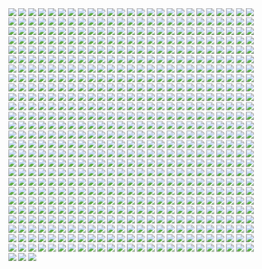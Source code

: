 <img src='./Picture-Directory/31 - yOXR9Sc.jpg'>
<img src='./Picture-Directory/tumblr_o2m8qguLDQ1u4bf6po1_1280.jpg'>
<img src='./Picture-Directory/06 - y3x5ATp.png'>
<img src='./Picture-Directory/Star-Wars-Battlefront-Twilight-Company-Wallpaper-1366x768.jpg'>
<img src='./Picture-Directory/38 - n0t9NJ5.jpg'>
<img src='./Picture-Directory/35 - Gb5ZYA2.jpg'>
<img src='./Picture-Directory/A4g_fo_j-z5kM9XSpYsjVFkMdLKlF9j5dso0qSwrURI.jpg'>
<img src='./Picture-Directory/onder-kilavuz-at-sts.jpg'>
<img src='./Picture-Directory/rostyslav-zagornov-tuscanraider.jpg'>
<img src='./Picture-Directory/58 - ICVMVrl.jpg'>
<img src='./Picture-Directory/claire-hummel-mos-eisley-morning-by-shoomlah-d9k61gm.jpg'>
<img src='./Picture-Directory/morgan-yon-11207-1-85088bf0d516e201ad13745634d86dd5-morganyon.jpg'>
<img src='./Picture-Directory/ronnie-jensen-30-years-after.jpg'>
<img src='./Picture-Directory/14 - MqGwl19.jpg'>
<img src='./Picture-Directory/6okvuqw.jpg'>
<img src='./Picture-Directory/19 - mQyOhp5.jpg'>
<img src='./Picture-Directory/56 - JLBsdbi.jpg'>
<img src='./Picture-Directory/george-damiani-cam-plano-geral-full.jpg'>
<img src='./Picture-Directory/uj4cYgegBLe2v-FiSAA6T1d6vRQ-QejnIdRSIFTSmKI.jpg'>
<img src='./Picture-Directory/andy-fransen-sw-sd-j.jpg'>
<img src='./Picture-Directory/yagadc1t4qnx.jpg'>
<img src='./Picture-Directory/alvaro-jimenez-kylo-ren-forest-color-finalw (1).jpg'>
<img src='./Picture-Directory/StarWars Stitch.jpg'>
<img src='./Picture-Directory/PDEg5qQ.png'>
<img src='./Picture-Directory/star_wars_pulp__pt_5__princess_and_the_scoundrel_by_tbone310-d68jbay.jpg'>
<img src='./Picture-Directory/gop-gap-sketch198.jpg'>
<img src='./Picture-Directory/29 - qPvfQ3a.jpg'>
<img src='./Picture-Directory/67 - fcR9rxY.jpg'>
<img src='./Picture-Directory/59 - k0nNLPJ.jpg'>
<img src='./Picture-Directory/23 - FDuhex0.jpg'>
<img src='./Picture-Directory/raph-lomotan-revan1.jpg'>
<img src='./Picture-Directory/darth_vader___speeder_bike_attack_by_rhymesyndicate-d4jcxe7.jpg'>
<img src='./Picture-Directory/45 - 1oVCMSB.jpg'>
<img src='./Picture-Directory/darthmaul_web_by_qissus-da27ds6.jpg'>
<img src='./Picture-Directory/star_wars__generations_by_daekazu-d9pke9v.jpg'>
<img src='./Picture-Directory/52 - 7baA4eW.jpg'>
<img src='./Picture-Directory/starwars___what_will_we_have_for_dinner_by_rogierb-d9yvloz.jpg'>
<img src='./Picture-Directory/26 - rtQB4zT.jpg'>
<img src='./Picture-Directory/15 - M9BmBeh.jpg'>
<img src='./Picture-Directory/01 - OuSizUw.jpg'>
<img src='./Picture-Directory/stjWRNh.jpg'>
<img src='./Picture-Directory/vader_by_f1x_2-d8xkf8h.jpg'>
<img src='./Picture-Directory/zaojidk0649y.png'>
<img src='./Picture-Directory/pCrsRmm.jpg'>
<img src='./Picture-Directory/guillem-h-pongiluppi-501-st-legion-vader-s-fist-vs-space-cockroaches-7-guillemhp.jpg'>
<img src='./Picture-Directory/0hbt0r3dq9px.png'>
<img src='./Picture-Directory/03 - cWinFdO.jpg'>
<img src='./Picture-Directory/darth_vader_by_timrees-db9je5o.png'>
<img src='./Picture-Directory/09 - QyH8PDy.jpg'>
<img src='./Picture-Directory/tumblr_ooz2gxPUj31qkya43o1_1280.jpg'>
<img src='./Picture-Directory/garret-aj-kyber-canyon.jpg'>
<img src='./Picture-Directory/56 - 1WjgBCo.jpg'>
<img src='./Picture-Directory/warrior_by_oldrepublicart-da6hspl.jpg'>
<img src='./Picture-Directory/37 - hvHtMdL.jpg'>
<img src='./Picture-Directory/65 - QDhAsQq.jpg'>
<img src='./Picture-Directory/r6vJKzI.jpg'>
<img src='./Picture-Directory/65 - S2s3FaV.jpg'>
<img src='./Picture-Directory/jedi_and_jedi_lite_by_hollyoakhill-d9qpafb.jpg'>
<img src='./Picture-Directory/64 - 8qSqbWJ.jpg'>
<img src='./Picture-Directory/matt-synowicz-tumblr-o0nipmlf9q1qfbur3o1-1280.jpg'>
<img src='./Picture-Directory/73 - I36rrfr.jpg'>
<img src='./Picture-Directory/j-c-park-sw01.jpg'>
<img src='./Picture-Directory/02 - CQG5FKx.jpg'>
<img src='./Picture-Directory/ilm_art_department_challenge__the_job___stampede_by_mattrhodesart-dah3o58.jpg'>
<img src='./Picture-Directory/ER60mnj.jpg'>
<img src='./Picture-Directory/richard-anderson-tumblr-npfn0ux4is1rmuqvmo1-1280.jpg'>
<img src='./Picture-Directory/13 - GdwwIo2.jpg'>
<img src='./Picture-Directory/storm-scout-ryan-barger.jpg'>
<img src='./Picture-Directory/tumblr_ooiw82vNSQ1sqp37vo2_1280.jpg'>
<img src='./Picture-Directory/tumblr_oiv5c6i6nl1rc1618o1_500.png'>
<img src='./Picture-Directory/76 - 1qBIY0F.jpg'>
<img src='./Picture-Directory/30 - 2R9xUd0.jpg'>
<img src='./Picture-Directory/54 - pcMYz0L.jpg'>
<img src='./Picture-Directory/03 - glS1UUq.jpg'>
<img src='./Picture-Directory/jljCj35.jpg'>
<img src='./Picture-Directory/WLbLlvm.jpg'>
<img src='./Picture-Directory/44 - fhzHbf0.jpg'>
<img src='./Picture-Directory/joel-erkkinen-ourladyofstars03web.jpg'>
<img src='./Picture-Directory/64 - g0fiWNK.jpg'>
<img src='./Picture-Directory/ahsoka_tano_by_livioramondelli-d9zj7la.jpg'>
<img src='./Picture-Directory/16 - OoTEqcB.jpg'>
<img src='./Picture-Directory/joey-zhang-every-victory-has-its-price.jpg'>
<img src='./Picture-Directory/joshua-viers-welcomeceremony.jpg'>
<img src='./Picture-Directory/f0eqdv80br8z.jpg'>
<img src='./Picture-Directory/35 - qb6jXXm.jpg'>
<img src='./Picture-Directory/mist-xg-vds.jpg'>
<img src='./Picture-Directory/55 - bWozweg.jpg'>
<img src='./Picture-Directory/vinicius-menezes-swf24-12310-impossibleodds-viniciusdesmenezes.jpg'>
<img src='./Picture-Directory/49 - 4XhD2kv.jpg'>
<img src='./Picture-Directory/podHubt.jpg'>
<img src='./Picture-Directory/14 - fbXU43D.jpg'>
<img src='./Picture-Directory/65 - xwing.jpg'>
<img src='./Picture-Directory/48 - 2L9Klwe.jpg'>
<img src='./Picture-Directory/h8qbeosi1s7y.jpg'>
<img src='./Picture-Directory/99_by_dzikawa-d9ko812.jpg'>
<img src='./Picture-Directory/cristi-balanescu-cristib-ravnaraan.jpg'>
<img src='./Picture-Directory/christian-piccolo-solo-final-post-notext.jpg'>
<img src='./Picture-Directory/vtmb1aF.jpg'>
<img src='./Picture-Directory/tumblr_oejbyiuB5X1tky0mao1_1280.png'>
<img src='./Picture-Directory/nise-rey-firma-small.jpg'>
<img src='./Picture-Directory/70e43775e50767efe220b50bbe5de195-d3jmfsu.jpg'>
<img src='./Picture-Directory/crystal-sully-revengebycrystalsully.jpg'>
<img src='./Picture-Directory/27 - V9frQxh.jpg'>
<img src='./Picture-Directory/paul-canavan-paulscottcanavan-jarjar.jpg'>
<img src='./Picture-Directory/no_country_for_old_men_by_ornicar-d4mr6uj.jpg'>
<img src='./Picture-Directory/5731-0-1c7acd8b31c761383c5c566ff5113464-artbywucropped.jpg'>
<img src='./Picture-Directory/robin-har-jyn.jpg'>
<img src='./Picture-Directory/60 - zMNNDV3.jpg'>
<img src='./Picture-Directory/3ed4uVlQk7OuRbY1hWOHsrWGHVYujDGOOX00PhkAGhk.jpg'>
<img src='./Picture-Directory/43 - 7QSAagN.jpg'>
<img src='./Picture-Directory/csF5E0R.jpg'>
<img src='./Picture-Directory/02 - rHm6wWD.jpg'>
<img src='./Picture-Directory/ruiz-burgos-the-game-star-wars-final-by-ruizburgos-d99ol4y.jpg'>
<img src='./Picture-Directory/aqony91orr7y.jpg'>
<img src='./Picture-Directory/61 - xcXQuB0.jpg'>
<img src='./Picture-Directory/18 - UvGUfOr.jpg'>
<img src='./Picture-Directory/67 - fatjdtc.jpg'>
<img src='./Picture-Directory/W3UUxvY.jpg'>
<img src='./Picture-Directory/shane-molina-k-2s0.jpg'>
<img src='./Picture-Directory/66 - TIE Fighter.jpg'>
<img src='./Picture-Directory/clinton-felker-msff-giveaway-dj-c-felker-24x14-copy.jpg'>
<img src='./Picture-Directory/tomasz-jedruszek-swartstation.jpg'>
<img src='./Picture-Directory/24 - ut90LX5.jpg'>
<img src='./Picture-Directory/20 - v4n7jeB.jpg'>
<img src='./Picture-Directory/bcln9sub7yvy.jpg'>
<img src='./Picture-Directory/tjls2hfdwckz.jpg'>
<img src='./Picture-Directory/04 - DEPvTPZ.jpg'>
<img src='./Picture-Directory/51 - 1Jv8JNV.jpg'>
<img src='./Picture-Directory/juhani__kotor__by_elucidator-d9rwdoy.jpg'>
<img src='./Picture-Directory/the_inquisitor_by_darthtemoc-d81hefq.jpg'>
<img src='./Picture-Directory/ilm_art_department_challenge__the_job___twelve__by_mattrhodesart-dah3ova.jpg'>
<img src='./Picture-Directory/71 - kSwUqMu.jpg'>
<img src='./Picture-Directory/0gmvru16v0jx.jpg'>
<img src='./Picture-Directory/21 - vqpeClQ.jpg'>
<img src='./Picture-Directory/48 - iO5U6gm.jpg'>
<img src='./Picture-Directory/12 - K7XIsri.jpg'>
<img src='./Picture-Directory/vadersplat_by_deviantapplestudios-d9550f8.jpg'>
<img src='./Picture-Directory/vincent-tanguay-saintgenesis-darth-rey.jpg'>
<img src='./Picture-Directory/training_day_by_ornicar.jpg'>
<img src='./Picture-Directory/th5xqumklhry.jpg'>
<img src='./Picture-Directory/33 - ukIboMx.jpg'>
<img src='./Picture-Directory/11 - IPvlegE.jpg'>
<img src='./Picture-Directory/david-dan-stormtroopers-landing3k.jpg'>
<img src='./Picture-Directory/max-hugo-star-wars-fanart-lost-duel-1-final.jpg'>
<img src='./Picture-Directory/ht4uz1rpkaky.jpg'>
<img src='./Picture-Directory/cW3qzE84g28ccA59bUI1dys1NonsjuJpea8NaorCNr8.png'>
<img src='./Picture-Directory/14454678_10155201579684692_689319540_n.jpg'>
<img src='./Picture-Directory/maul_by_templado-dau6prv.jpg'>
<img src='./Picture-Directory/darth_maul_by_tabechan-d9z878f.jpg'>
<img src='./Picture-Directory/sw_fan_art_by_danai_k-d66g7p4.jpg'>
<img src='./Picture-Directory/17 - 1iTMzyJ.jpg'>
<img src='./Picture-Directory/raiders_by_wildweasel339-daf0shn.jpg'>
<img src='./Picture-Directory/10 - 6fKpkXB.jpg'>
<img src='./Picture-Directory/HF4JYbI.jpg'>
<img src='./Picture-Directory/70 - MfaHUiO.jpg'>
<img src='./Picture-Directory/maul_wip_by_uncannyknack-d9xrjkz.jpg'>
<img src='./Picture-Directory/46 - 0yZzPsB.jpg'>
<img src='./Picture-Directory/1seHTdr.jpg'>
<img src='./Picture-Directory/61 - mddYFHW.jpg'>
<img src='./Picture-Directory/4eglsg4qs68y.jpg'>
<img src='./Picture-Directory/49 - R6O6LNV.jpg'>
<img src='./Picture-Directory/08 - MRSwNfi.jpg'>
<img src='./Picture-Directory/obi_wan_by_dan_zhbanov-dbmdaky.jpg'>
<img src='./Picture-Directory/jason-roll-12189057-10206417245364591-5116209124765445727-n.jpg'>
<img src='./Picture-Directory/kenn-yap-74-03-s.jpg'>
<img src='./Picture-Directory/a022wjyunbhy.jpg'>
<img src='./Picture-Directory/f5kyqaidh6yx.jpg'>
<img src='./Picture-Directory/micah-brown-star-wars-a-masters-legacy.jpg'>
<img src='./Picture-Directory/sq8m6GH.jpg'>
<img src='./Picture-Directory/20c1a443003565.57e02675801a7.jpg'>
<img src='./Picture-Directory/54 - q2DHA4W.jpg'>
<img src='./Picture-Directory/68 - k70Dlp4.jpg'>
<img src='./Picture-Directory/62 - p2p8vkW.jpg'>
<img src='./Picture-Directory/57 - 86LzSgt.jpg'>
<img src='./Picture-Directory/benjamin-carre-knight-errant-02-cover-hd.jpg'>
<img src='./Picture-Directory/e4bc4ceae15f52e431ebdd898d26f36e-d7fdw5e.jpg'>
<img src='./Picture-Directory/michael-nozinich-untitled-artwork-2.jpg'>
<img src='./Picture-Directory/APACpr7.png'>
<img src='./Picture-Directory/Ch8qdxRW0AA0K4v.jpg'>
<img src='./Picture-Directory/tizianobaracchi_i_am_a_jedi_1200_by_thaldir-da3u7pc.jpg'>
<img src='./Picture-Directory/13 - XqmV1MJ.jpg'>
<img src='./Picture-Directory/60lReVoEwWS2bNl5aba4cOwjutRXLlWABD32DIEvb6c.jpg'>
<img src='./Picture-Directory/luciano-komorizono-s-w-painting-final.jpg'>
<img src='./Picture-Directory/zd4s6jst3stx.jpg'>
<img src='./Picture-Directory/luca-merli-sands-of-jakku.jpg'>
<img src='./Picture-Directory/juan-carlos-medina-ahsoka-the-sith-90p.jpg'>
<img src='./Picture-Directory/50 - Ve3WYUj.jpg'>
<img src='./Picture-Directory/62 - UEtTF31.jpg'>
<img src='./Picture-Directory/3 - Revenge of the Sith.jpg'>
<img src='./Picture-Directory/39 - JDJMMM2.jpg'>
<img src='./Picture-Directory/19 - UhlFYSE.jpg'>
<img src='./Picture-Directory/32 - 3rEyp81.jpg'>
<img src='./Picture-Directory/john-burns-img-5387.jpg'>
<img src='./Picture-Directory/R3IEC36.jpg'>
<img src='./Picture-Directory/episode_viii_luke_by_800poundproductions-da1gt94.jpg'>
<img src='./Picture-Directory/66 - ys8WAjI.jpg'>
<img src='./Picture-Directory/scram__by_slim_charles-dbf6da1.jpg'>
<img src='./Picture-Directory/40 - 1jiayvm.jpg'>
<img src='./Picture-Directory/50 - fq1Data.jpg'>
<img src='./Picture-Directory/rlaeq8a2f6ay.jpg'>
<img src='./Picture-Directory/guarding_the_wing__star_wars_by_madboni-d7vq83n.jpg'>
<img src='./Picture-Directory/21 - u2rSYo2.jpg'>
<img src='./Picture-Directory/yoNYQHkXOITDXRepEpW_r-Q2fr8UtNemTdexbYDb-NY.jpg'>
<img src='./Picture-Directory/daniel-garcia-sw.jpg'>
<img src='./Picture-Directory/tumblr_nfe9iwuDBq1rvs9h9o1_1280.jpg'>
<img src='./Picture-Directory/ItmVuT6.jpg'>
<img src='./Picture-Directory/47 - gv8Rahg.jpg'>
<img src='./Picture-Directory/60 - fg6gTbM.jpg'>
<img src='./Picture-Directory/ZBoRzU15gtEMoS44QW-mNtg5Kdp43frBuJKwCauoXrE.jpg'>
<img src='./Picture-Directory/7p9igMc.jpg'>
<img src='./Picture-Directory/caglayan-kaya-goksoy-episode-viii.jpg'>
<img src='./Picture-Directory/fabiano-godoi-dart-vader-proj-jedi.jpg'>
<img src='./Picture-Directory/D5friaT.jpg'>
<img src='./Picture-Directory/38 - KeT5KrI.jpg'>
<img src='./Picture-Directory/96w90462qvqx.jpg'>
<img src='./Picture-Directory/37 - sx2602i.jpg'>
<img src='./Picture-Directory/cristi-balanescu-cristib-nexusofpower.jpg'>
<img src='./Picture-Directory/dylan-kowalski-starwarsbattle1080web.jpg'>
<img src='./Picture-Directory/21 - iMxtvf3.jpg'>
<img src='./Picture-Directory/nlobhebe0z7y.jpg'>
<img src='./Picture-Directory/captain_rex_by_robert_shane-d879q6l (1).jpg'>
<img src='./Picture-Directory/mz1HITu.jpg'>
<img src='./Picture-Directory/Wpi1OfW.png'>
<img src='./Picture-Directory/dmitriy-bessonov-sw-frame-02-fin.jpg'>
<img src='./Picture-Directory/pablo-dominguez-rsarswrsdf-recuperado.jpg'>
<img src='./Picture-Directory/marek-madej-crash-final.jpg'>
<img src='./Picture-Directory/cesar-samaniego-yodayoga-baja.jpg'>
<img src='./Picture-Directory/07dgukrwfmry.jpg'>
<img src='./Picture-Directory/JvpRokk.jpg'>
<img src='./Picture-Directory/01 - M6I1Q95.jpg'>
<img src='./Picture-Directory/9hubwgd7tj9z.jpg'>
<img src='./Picture-Directory/xp6zmydy6oqx.jpg'>
<img src='./Picture-Directory/56 - XGDPZCa.jpg'>
<img src='./Picture-Directory/stormtrooper_brooke_by_mleth-dajzv98.png'>
<img src='./Picture-Directory/niGLiYn.jpg'>
<img src='./Picture-Directory/trfBC7u.png'>
<img src='./Picture-Directory/41 - DvUSbYd.jpg'>
<img src='./Picture-Directory/23 - U4U1AbT.jpg'>
<img src='./Picture-Directory/rey_by_livioramondelli-da7ajtp.jpg'>
<img src='./Picture-Directory/T6UAZBV-P1RzTwMGaDmDpknlOtZaSPcoGHcpHoRMM3Q.jpg'>
<img src='./Picture-Directory/yyVif7pKJQ4ZIucBVIgfOI8SNXTT6ggt2GL8TvEuIaM.jpg'>
<img src='./Picture-Directory/07 - UtEQQdy.jpg'>
<img src='./Picture-Directory/42 - QrkEA6b.jpg'>
<img src='./Picture-Directory/star+wars+through+the+wreckage.jpg'>
<img src='./Picture-Directory/aaron-mcbride-12185030-10208004298011441-1347009825795762880-o.jpg'>
<img src='./Picture-Directory/klaus-wittmann-vad2.jpg'>
<img src='./Picture-Directory/10 - 6nOEYTR.jpg'>
<img src='./Picture-Directory/marc-simonetti-capa-star-wars-web.jpg'>
<img src='./Picture-Directory/charlotte-lebreton-leia.jpg'>
<img src='./Picture-Directory/DBvzBtd.jpg'>
<img src='./Picture-Directory/19 - FdBvduy.jpg'>
<img src='./Picture-Directory/luis-gomez-weyler-dooku-11062015.jpg'>
<img src='./Picture-Directory/ZvJtfPM5bToZeQb0lKHhKeHhxjdFwR5vWYXQ7uJ5TlM.jpg'>
<img src='./Picture-Directory/14459794_10155201579714692_1876223530_n.jpg'>
<img src='./Picture-Directory/rey__lady_of_the_sith_by_cobaltplasma-da1hf7n.jpg'>
<img src='./Picture-Directory/k788gbc41k9y.jpg'>
<img src='./Picture-Directory/prince-mahlangu-assault-on-hoth-4.jpg'>
<img src='./Picture-Directory/fan-gao-11046-2-fe4c496730ba9efe08a8137bbbbcd49c-fgao1.jpg'>
<img src='./Picture-Directory/renato-scicchitano-screen-final.jpg'>
<img src='./Picture-Directory/christian-waggoner-2016-05-14-20-27-52.jpg'>
<img src='./Picture-Directory/04 - m2syxyy.jpg'>
<img src='./Picture-Directory/33 - mikNH5d.jpg'>
<img src='./Picture-Directory/gvqjtcV.jpg'>
<img src='./Picture-Directory/CraP2lB.jpg'>
<img src='./Picture-Directory/dimitrije-miljus-sithversion2v2v223v2v31v2-almost-done1-almost-aaaaand-just-a-little-more-done1.jpg'>
<img src='./Picture-Directory/XwYNtTb.jpg'>
<img src='./Picture-Directory/kylo_ren_by_blazbaros-da7685k.png'>
<img src='./Picture-Directory/06 - MmGBqVM.png'>
<img src='./Picture-Directory/darren-tan-ahsoka-da.jpg'>
<img src='./Picture-Directory/ixn9b7sk1z7y.jpg'>
<img src='./Picture-Directory/star_wars_battlefront_ii_by_ruizburgos-dbmka8l.jpg'>
<img src='./Picture-Directory/juan-de-la-cruz-dark-rey-4.jpg'>
<img src='./Picture-Directory/tumblr_o0se10xPRh1u4lxsro2_1280.jpg'>
<img src='./Picture-Directory/WQixz51.png'>
<img src='./Picture-Directory/52 - KKO9v6Z.jpg'>
<img src='./Picture-Directory/skywalkers_by_tuliipiie-dabrxwp.jpg'>
<img src='./Picture-Directory/62 - XZh3SUC.jpg'>
<img src='./Picture-Directory/51 - jZyHKRg.jpg'>
<img src='./Picture-Directory/5Z84DKN.jpg'>
<img src='./Picture-Directory/51 - RzUPrzg.jpg'>
<img src='./Picture-Directory/jarreau-wimberly-swc30-13815-forcefocus-jarreauwimberly-revis.jpg'>
<img src='./Picture-Directory/ba5ccf137d371a98328ee68f23828223-dajnnjn.png'>
<img src='./Picture-Directory/the_courage_of_stars_by_lauratolton-daemhf2.jpg'>
<img src='./Picture-Directory/32 - XUTBivf.jpg'>
<img src='./Picture-Directory/aaron-mcbride-20822-10206281666186722-6443139003106845627-n.jpg'>
<img src='./Picture-Directory/jb-casacop-gsi0n-11779-darthvader-jbcasacop-post.jpg'>
<img src='./Picture-Directory/3hvscxc6crwy.jpg'>
<img src='./Picture-Directory/1VswHjg.jpg'>
<img src='./Picture-Directory/63 - sg09hzg.jpg'>
<img src='./Picture-Directory/55 - duBEalK.jpg'>
<img src='./Picture-Directory/tumblr_of60nzQm3g1tle5axo1_540.jpg'>
<img src='./Picture-Directory/30 - TTGIcoM.jpg'>
<img src='./Picture-Directory/shane-molina-4k-stormtrooper-printoff.jpg'>
<img src='./Picture-Directory/the_silverfox_and_the_sexy_beast_by_blazbaros-damnczv.png'>
<img src='./Picture-Directory/gpKPz7v.jpg'>
<img src='./Picture-Directory/46 - GAhrYBi.jpg'>
<img src='./Picture-Directory/X0DFbDH.jpg'>
<img src='./Picture-Directory/max-hugo-maul.jpg'>
<img src='./Picture-Directory/gustavo-vaz-leia.jpg'>
<img src='./Picture-Directory/34 - t7kv6rH.jpg'>
<img src='./Picture-Directory/tomasz-jedruszek-jedi.jpg'>
<img src='./Picture-Directory/darth_vader_by_neilmcclements-d5iueb2.jpg'>
<img src='./Picture-Directory/star_wars___the_wizard_and_the_demon_by_andrewkwan-d8q4ww5.jpg'>
<img src='./Picture-Directory/06 - WfZV0QW.jpg'>
<img src='./Picture-Directory/12 - dyFjAeV.jpg'>
<img src='./Picture-Directory/tom-isaksen-risemyfriend-by-tomisaksen-01.jpg'>
<img src='./Picture-Directory/46 - Zimt2pf.jpg'>
<img src='./Picture-Directory/dejan-mijatovic-star-wars-ilm-challenge-02-step11.jpg'>
<img src='./Picture-Directory/marc-cousin-starwarsfinal02.jpg'>
<img src='./Picture-Directory/28 - EzmJdkK.jpg'>
<img src='./Picture-Directory/36 - wIoxxL7.jpg'>
<img src='./Picture-Directory/36 - M4exYUR.jpg'>
<img src='./Picture-Directory/fWTpeAl.jpg'>
<img src='./Picture-Directory/53 - vlozy0c.jpg'>
<img src='./Picture-Directory/11 - LkLgpha.jpg'>
<img src='./Picture-Directory/42 - iKOwzFi.jpg'>
<img src='./Picture-Directory/66 - 1HknqmB.jpg'>
<img src='./Picture-Directory/cecilia-g-f-darthrevan.jpg'>
<img src='./Picture-Directory/17932001_135854803619403_5457363421152411648_n.jpg'>
<img src='./Picture-Directory/pvfjz6a7bqiz.jpg'>
<img src='./Picture-Directory/queen_and_princess_by_khallion-d8hudr2.jpg'>
<img src='./Picture-Directory/E640QvVvEpsztxacCzAvaQakwcitnpral4Kqkkfg2jc.jpg'>
<img src='./Picture-Directory/18011718_206436746518752_2333567504145711104_n.jpg'>
<img src='./Picture-Directory/clone_wars_by_papayoufr-d49mq85.jpg'>
<img src='./Picture-Directory/simon-liechti-boba-fett-01-small.jpg'>
<img src='./Picture-Directory/michael-matsumoto-awakened-set-final-watermark-02.jpg'>
<img src='./Picture-Directory/starwars_by_leinilyu.jpg'>
<img src='./Picture-Directory/mwo4aoq.jpg'>
<img src='./Picture-Directory/46 - vO9mF5S.jpg'>
<img src='./Picture-Directory/o8nv27o89nsy.jpg'>
<img src='./Picture-Directory/jb-casacop-hunt-them-down-post.jpg'>
<img src='./Picture-Directory/37 - ptszR3D.jpg'>
<img src='./Picture-Directory/fPB5lkc.jpg'>
<img src='./Picture-Directory/wb1py8ixu7rz.jpg'>
<img src='./Picture-Directory/57 - t7gC1bh.jpg'>
<img src='./Picture-Directory/07 - FYvOt6J.jpg'>
<img src='./Picture-Directory/f1059ivkhs6y.jpg'>
<img src='./Picture-Directory/piper-thibodeau-dp1106-s.jpg'>
<img src='./Picture-Directory/20 - YcfwNBV.jpg'>
<img src='./Picture-Directory/denni-andria-bobafett-vs-predator.jpg'>
<img src='./Picture-Directory/30 - HmpoIgw.jpg'>
<img src='./Picture-Directory/5oRBfzn.jpg'>
<img src='./Picture-Directory/luIaRDm.jpg'>
<img src='./Picture-Directory/09 - P31lorx.jpg'>
<img src='./Picture-Directory/28 - 9i2xpUo.jpg'>
<img src='./Picture-Directory/starwars_fanart_by_nicolassiner-da5uggu.jpg'>
<img src='./Picture-Directory/renderfin_by_adamkop-dahncrp.jpg'>
<img src='./Picture-Directory/darren-tan-swd-leiaorgana-da.jpg'>
<img src='./Picture-Directory/oliver-wetter-1920x1200px-watermarked-web-abandoned-millenium-falcon-at-sierra-nevada.jpg'>
<img src='./Picture-Directory/31 - F7LzS1K.jpg'>
<img src='./Picture-Directory/tumblr_n2qjzvJmQi1qer2oto1_1280.jpg'>
<img src='./Picture-Directory/aaron-mcbride-13718757-10210038490184974-7859078526110970151-n.jpg'>
<img src='./Picture-Directory/caanan-white-revan-piece.jpg'>
<img src='./Picture-Directory/hakuna001_by_pixelkitties-d9z01iz.png'>
<img src='./Picture-Directory/G6HfU0N.jpg'>
<img src='./Picture-Directory/timur-shevtsov-untitled-1.jpg'>
<img src='./Picture-Directory/74 - pfNBa6m.jpg'>
<img src='./Picture-Directory/19 - OIftxOQ.jpg'>
<img src='./Picture-Directory/48 - LApxo7k.jpg'>
<img src='./Picture-Directory/13640755_10153675750452452_3879939042306576891_o.jpg'>
<img src='./Picture-Directory/ross-tran-rey-web-final.jpg'>
<img src='./Picture-Directory/09 - 0qLxdbp.jpg'>
<img src='./Picture-Directory/guillem-h-pongiluppi-guillemhp-darth-maul-rebels.jpg'>
<img src='./Picture-Directory/48 - eOVQrAn.jpg'>
<img src='./Picture-Directory/41 - mFvGh0O.png'>
<img src='./Picture-Directory/53 - MOwYpDe.jpg'>
<img src='./Picture-Directory/jeremy-chong-forestfight-6-logo-show.jpg'>
<img src='./Picture-Directory/adam-roush-sw-snips-4-w.jpg'>
<img src='./Picture-Directory/darth_maul__ravager__by_soulstryder210-d9tgsk5.jpg'>
<img src='./Picture-Directory/dylan-kowalski-vadorredemptionfinal.jpg'>
<img src='./Picture-Directory/07 - wdIlgiT.jpg'>
<img src='./Picture-Directory/75 - Sn0hJWR.jpg'>
<img src='./Picture-Directory/swuEKty.png'>
<img src='./Picture-Directory/jrpqkaeqthkz.jpg'>
<img src='./Picture-Directory/kevin-mckenna-shadow-of-the-master.jpg'>
<img src='./Picture-Directory/kylo_ren_by_torynji-da1qg19.jpg'>
<img src='./Picture-Directory/17 - VEbsVce.jpg'>
<img src='./Picture-Directory/17932308_1778631029116806_6239004966028050432_n.jpg'>
<img src='./Picture-Directory/mauro-sorghienti-a12.jpg'>
<img src='./Picture-Directory/alexander-pohl-11221-13-4a8a768b874b85d19f52fe07d12eabac-thelema.jpg'>
<img src='./Picture-Directory/09 - ncXoqup.jpg'>
<img src='./Picture-Directory/gus-mendonca-gm-firstorder-tieinterceptors.jpg'>
<img src='./Picture-Directory/eabgfn04y9nz.jpg'>
<img src='./Picture-Directory/jose-l-serrano-silva-leaving-tatooine.jpg'>
<img src='./Picture-Directory/oleg-ulianytskyi-template-1920x1080-final-2.jpg'>
<img src='./Picture-Directory/03 - sFnCpS1.jpg'>
<img src='./Picture-Directory/01 - MmbqRrT.jpg'>
<img src='./Picture-Directory/star_wars_by_muratgul-d9ktp9n.jpg'>
<img src='./Picture-Directory/star_wars_tribute__darth_maul___by_drmanhattan_va-d9kfiza.jpg'>
<img src='./Picture-Directory/74 - Y669oN0.jpg'>
<img src='./Picture-Directory/51 - LZI0bUC.jpg'>
<img src='./Picture-Directory/0xix7s6lpkhz.jpg'>
<img src='./Picture-Directory/NSaXUS6.png'>
<img src='./Picture-Directory/petri-rahkola-wookie.jpg'>
<img src='./Picture-Directory/valentin-malygin-tiefighter.jpg'>
<img src='./Picture-Directory/leonid-kolyagin-xwings-low.jpg'>
<img src='./Picture-Directory/22 - lzDIgxy.jpg'>
<img src='./Picture-Directory/08 - FmlM7Fj.jpg'>
<img src='./Picture-Directory/00001509.png'>
<img src='./Picture-Directory/vlINW4Z.jpg'>
<img src='./Picture-Directory/eBrkcX5.jpg'>
<img src='./Picture-Directory/JuOpsei.jpg'>
<img src='./Picture-Directory/01clabzuocpx.jpg'>
<img src='./Picture-Directory/8qdm4nxvlyyy.jpg'>
<img src='./Picture-Directory/alvaro-jimenez-kylo-ren-forest-color-finalw.jpg'>
<img src='./Picture-Directory/dia_noga_by_devburmak-d6sgmnf.jpg'>
<img src='./Picture-Directory/mjmkjc2ttshz.jpg'>
<img src='./Picture-Directory/40 - oPEgWCc.jpg'>
<img src='./Picture-Directory/43 - 5PuwFuy.jpg'>
<img src='./Picture-Directory/27 - IOUqD50.jpg'>
<img src='./Picture-Directory/01 - O8876hB.jpg'>
<img src='./Picture-Directory/34 - 1xe1da8.jpg'>
<img src='./Picture-Directory/rey_by_wojtekfus-da1dsh6.png'>
<img src='./Picture-Directory/e8568033427317.56aa8c6585175.png'>
<img src='./Picture-Directory/71cur6z9x92z.jpg'>
<img src='./Picture-Directory/sam-denmark-maullr.jpg'>
<img src='./Picture-Directory/52 - 8smPbXw.jpg'>
<img src='./Picture-Directory/43 - hQpcaFU.jpg'>
<img src='./Picture-Directory/tumblr_o50tl0Kyww1sk51m7o1_1280.jpg'>
<img src='./Picture-Directory/13713986_291833067835978_1510976533_n.jpg'>
<img src='./Picture-Directory/m3qz4Zg.jpg'>
<img src='./Picture-Directory/brian-matyas-imperial-hangar.jpg'>
<img src='./Picture-Directory/uos55n1.jpg'>
<img src='./Picture-Directory/purge__by_robbiemcsweeney-d9kjq5i.jpg'>
<img src='./Picture-Directory/RzSQPS6.jpg'>
<img src='./Picture-Directory/63 - QY0KqS6.png'>
<img src='./Picture-Directory/nell-fallcard-millenialfalconartstation.jpg'>
<img src='./Picture-Directory/TkZTLHt.jpg'>
<img src='./Picture-Directory/pq764a4ul9yx.jpg'>
<img src='./Picture-Directory/11 - ACCMVG6.jpg'>
<img src='./Picture-Directory/vader_by_rahzzah-d7x9dqf.jpg'>
<img src='./Picture-Directory/star_wars_collab___grievous_by_wynahiros.jpg'>
<img src='./Picture-Directory/nihat-gokcen-anakin.jpg'>
<img src='./Picture-Directory/ehda2mU.jpg'>
<img src='./Picture-Directory/47 - 6HNlRpV.jpg'>
<img src='./Picture-Directory/52 - 4P53bug.jpg'>
<img src='./Picture-Directory/gmjc0bwelmiz.jpg'>
<img src='./Picture-Directory/alena-karavaeva-.jpg'>
<img src='./Picture-Directory/petri-rahkola-bobafette4.jpg'>
<img src='./Picture-Directory/dmitriy-kuzin-ilm-art-done2560.jpg'>
<img src='./Picture-Directory/49 - XjLs9Ec.jpg'>
<img src='./Picture-Directory/31 - wuasgk5.jpg'>
<img src='./Picture-Directory/18 - 7HVSQuN.jpg'>
<img src='./Picture-Directory/aurelien-baarsch-hansolo-medium-by-odi-zan-aurelienbaarsch.jpg'>
<img src='./Picture-Directory/22 - tCj8uhf.jpg'>
<img src='./Picture-Directory/18580972_168586533673392_5364136740766351360_n.jpg'>
<img src='./Picture-Directory/joakim-ericsson-yodapicsmall.jpg'>
<img src='./Picture-Directory/tumblr_o0e99rkVKC1rbpsu3o1_1280.jpg'>
<img src='./Picture-Directory/63 - EVm47Hz.jpg'>
<img src='./Picture-Directory/TRtKeIA2KEPLenqZ-bLOMdb0enfAGr4DnO_Ic1hmQHM.jpg'>
<img src='./Picture-Directory/54 - tAexzUd.jpg'>
<img src='./Picture-Directory/02 - dqfOSJD.jpg'>
<img src='./Picture-Directory/2 - Attack of the Clones.jpg'>
<img src='./Picture-Directory/39 - EeSHQTE.jpg'>
<img src='./Picture-Directory/kuat_systems_engineering_eta_4_interceptor_by_shoguneagle-db0syut.jpg'>
<img src='./Picture-Directory/13 - NuM1CVA.jpg'>
<img src='./Picture-Directory/07 - NRJgAIo.jpg'>
<img src='./Picture-Directory/45 - 89q0xBW.jpg'>
<img src='./Picture-Directory/24 - tcD9kwI.jpg'>
<img src='./Picture-Directory/afGiCjX.jpg'>
<img src='./Picture-Directory/fan-gao-11046-1-21d3842216ec749f60c9f77153b65089-fgao1.jpg'>
<img src='./Picture-Directory/06 - PEwsHFr.jpg'>
<img src='./Picture-Directory/pablo-carpio-slave2.jpg'>
<img src='./Picture-Directory/3lWd6Xt.jpg'>
<img src='./Picture-Directory/christian-boyetti-imperial-fleet.jpg'>
<img src='./Picture-Directory/20 - pRESzRv.jpg'>
<img src='./Picture-Directory/15 - qeOec8I.jpg'>
<img src='./Picture-Directory/benjamin-carre-ob1bhd.jpg'>
<img src='./Picture-Directory/Eh1D-2uGpEQMTJDJMpKirC1e-kAm4oFyQDtSXYMD0yI.png'>
<img src='./Picture-Directory/power_of_the_darkside_by_andyfairhurst-db40y77.jpg'>
<img src='./Picture-Directory/edouard-groult-imperial-troops-90.jpg'>
<img src='./Picture-Directory/41 - MpGk6wz.jpg'>
<img src='./Picture-Directory/25 - pH9Q41q.jpg'>
<img src='./Picture-Directory/gonzalo-flores-kor.jpg'>
<img src='./Picture-Directory/lonely_luke_by_jfivemedia-da3o7wz.jpg'>
<img src='./Picture-Directory/08 - YR1TeT4.jpg'>
<img src='./Picture-Directory/69 - TScStjh.jpg'>
<img src='./Picture-Directory/25 - tUQ4xPX.jpg'>
<img src='./Picture-Directory/tumblr_o5y55eoU1j1sk51m7o1_1280.jpg'>
<img src='./Picture-Directory/22 - LGIdNZq.jpg'>
<img src='./Picture-Directory/40 - WCSxRjx.jpg'>
<img src='./Picture-Directory/5rjcreepwi6y.jpg'>
<img src='./Picture-Directory/carmen-cornet-gri.jpg'>
<img src='./Picture-Directory/-image.jpg'>
<img src='./Picture-Directory/05 - 4uqCBu9.jpg'>
<img src='./Picture-Directory/pm2Lozd.jpg'>
<img src='./Picture-Directory/28 - 2IGKEnH.png'>
<img src='./Picture-Directory/alfonso-pardo-martinez-sw-portrait01-low.jpg'>
<img src='./Picture-Directory/richard-bagnall-tatooine.jpg'>
<img src='./Picture-Directory/um8lt9lpvfay.jpg'>
<img src='./Picture-Directory/72 - 6ueeHFC.jpg'>
<img src='./Picture-Directory/tumblr_o0j538f3pK1txuyy1o1_r1_1280.png'>
<img src='./Picture-Directory/a40af1bbdb666e2691570bcef1451029.jpg'>
<img src='./Picture-Directory/2McHDAo.jpg'>
<img src='./Picture-Directory/juqdq00v4ohz.jpg'>
<img src='./Picture-Directory/martyna-maksimiuk-04-scena-1-r2-d2-pedzi-z-kwiatami.jpg'>
<img src='./Picture-Directory/73 - 8QeKdsq.jpg'>
<img src='./Picture-Directory/lucas-leger-dv.jpg'>
<img src='./Picture-Directory/42 - s7VVQdI.jpg'>
<img src='./Picture-Directory/the_force_awakens_by_cylonka-d9lfomf.jpg'>
<img src='./Picture-Directory/1l3jw2q9mdjx.jpg'>
<img src='./Picture-Directory/16 - e8I351w.jpg'>
<img src='./Picture-Directory/41 - h6CUpb6.jpg'>
<img src='./Picture-Directory/darth_maul_by_neilmcclements-d66fma6.jpg'>
<img src='./Picture-Directory/cda20e449b0f3fd63035d1ee35a2b4cb-d9tff62.jpg'>
<img src='./Picture-Directory/36 - JoDQ1Nb.jpg'>
<img src='./Picture-Directory/wbeaavged7jx.jpg'>
<img src='./Picture-Directory/90xYTfi.jpg'>
<img src='./Picture-Directory/pixel-jeff-captain-phasma.jpg'>
<img src='./Picture-Directory/0ikrx75aznux.jpg'>
<img src='./Picture-Directory/ig2nazyt4ity.jpg'>
<img src='./Picture-Directory/29 - UVdF8nt.jpg'>
<img src='./Picture-Directory/04 - vKIn6Y3.jpg'>
<img src='./Picture-Directory/saby-menyhei-drtulp-final-8bit-v001.jpg'>
<img src='./Picture-Directory/peter-toufidis-xwings-scene-1-newlayout-woldxwings-v26a-bundled3-0011-v06a.jpg'>
<img src='./Picture-Directory/bounty_hunters___boba_fett_by_jacobtwitchellart-db25b59.jpg'>
<img src='./Picture-Directory/rey_by_nikitalaneev-da494jg.jpg'>
<img src='./Picture-Directory/uIv99UK.jpg'>
<img src='./Picture-Directory/33 - kzqyxJK.jpg'>
<img src='./Picture-Directory/PTZHdoq.jpg'>
<img src='./Picture-Directory/xia-taptara-luke-rey-last-jedi-insta.jpg'>
<img src='./Picture-Directory/alwyn-talbot-unfinished-busines.jpg'>
<img src='./Picture-Directory/36 - 82HbYlp.jpg'>
<img src='./Picture-Directory/roberto-robert-alderaan-first-mournerbig3k.jpg'>
<img src='./Picture-Directory/27 - p2oiSom.jpg'>
<img src='./Picture-Directory/71 - YSEi38m.jpg'>
<img src='./Picture-Directory/12 - iUGFHJr.jpg'>
<img src='./Picture-Directory/13 - 00ETUwD.jpg'>
<img src='./Picture-Directory/NFyAsx6.jpg'>
<img src='./Picture-Directory/49 - h4kJlT2.jpg'>
<img src='./Picture-Directory/mark-brooks-vaderdown3cover.jpg'>
<img src='./Picture-Directory/dan-luvisi-restorationluvisifett.jpg'>
<img src='./Picture-Directory/44 - mIXRwa8.jpg'>
<img src='./Picture-Directory/59 - idPWYku.jpg'>
<img src='./Picture-Directory/conor-burke-conorburke-sithlady.jpg'>
<img src='./Picture-Directory/6ypi41nti9yx.jpg'>
<img src='./Picture-Directory/james-bousema-chrome-trooper.jpg'>
<img src='./Picture-Directory/18 - 1PbaG5n.jpg'>
<img src='./Picture-Directory/alvaro-c-escudero-05.jpg'>
<img src='./Picture-Directory/shane-molina-scouttrooper.jpg'>
<img src='./Picture-Directory/5 - The Empire Strikes Back.jpg'>
<img src='./Picture-Directory/53 - uk4GMmi.jpg'>
<img src='./Picture-Directory/lady_jedi__rey_by_fouetfou-d9v8qsy.png'>
<img src='./Picture-Directory/-rey-s.jpg'>
<img src='./Picture-Directory/14 - k8kRTdE.jpg'>
<img src='./Picture-Directory/han_solo_by_giddygriffin-d8heojx.jpg'>
<img src='./Picture-Directory/59 - 4ESbWh4.jpg'>
<img src='./Picture-Directory/08 - C0EVsYp.jpg'>
<img src='./Picture-Directory/tumblr_o6nhsfga2R1u373c5o1_1280.png'>
<img src='./Picture-Directory/nagy-norbert-millennium-falcon.jpg'>
<img src='./Picture-Directory/29 - fmq9bBJ.jpg'>
<img src='./Picture-Directory/23 - ckcK4Tj.jpg'>
<img src='./Picture-Directory/18298301_1684870695151733_765555603861929984_n.jpg'>
<img src='./Picture-Directory/18299007_1410178172408303_7664992713128804352_n.jpg'>
<img src='./Picture-Directory/OKTbETv.jpg'>
<img src='./Picture-Directory/tumblr_on7ckl0lcw1tqp6oco1_1280.jpg'>
<img src='./Picture-Directory/42 - IdQJQlV.jpg'>
<img src='./Picture-Directory/dXTuF30.jpg'>
<img src='./Picture-Directory/ameen-naksewee-ilm01.jpg'>
<img src='./Picture-Directory/OWsVMub.jpg'>
<img src='./Picture-Directory/14 - VyZJPE8.jpg'>
<img src='./Picture-Directory/jeff-wood-2016-06-01-8-32-18.jpg'>
<img src='./Picture-Directory/60 - 7BHZhlA.jpg'>
<img src='./Picture-Directory/54yzxdg4ow7y.jpg'>
<img src='./Picture-Directory/tumblr_o6fhhzpEuR1s8vxpyo1_1280.jpg'>
<img src='./Picture-Directory/florent-lebrun-ilm-challenge-hoth-fl-v001.jpg'>
<img src='./Picture-Directory/26 - v3cZNQf.jpg'>
<img src='./Picture-Directory/43 - EXqhKGT.jpg'>
<img src='./Picture-Directory/10 - rN3KVr7.jpg'>
<img src='./Picture-Directory/ronnie-jensen-cloudcity.jpg'>
<img src='./Picture-Directory/matt-lau-space-like-star-wars-black-like-maul.jpg'>
<img src='./Picture-Directory/18443130_1893340190924619_690770142950326272_n.jpg'>
<img src='./Picture-Directory/dave-keenan-star-wars-rebel-spy.jpg'>
<img src='./Picture-Directory/05 - n0Xm4lg.jpg'>
<img src='./Picture-Directory/38 - oy3akqm.jpg'>
<img src='./Picture-Directory/we_re_not_done_yet__by_jodeee-d9rp5v9.png'>
<img src='./Picture-Directory/darren-tan-battle-of-kashyyyk-da.jpg'>
<img src='./Picture-Directory/final_installation_prv_da_by_julian_faylona-dag3rrj.jpg'>
<img src='./Picture-Directory/lixin-yin-b.jpg'>
<img src='./Picture-Directory/ancient_order_by_adamburn-d9ku80b.jpg'>
<img src='./Picture-Directory/esteban-barrientos-ahsoka.jpg'>
<img src='./Picture-Directory/xCB47F0.jpg'>
<img src='./Picture-Directory/T0Jl1dN.jpg'>
<img src='./Picture-Directory/__yoda_my_name_is___by_lehuss-da2ednq.jpg'>
<img src='./Picture-Directory/32 - 84y8hda.jpg'>
<img src='./Picture-Directory/mateusz-lenart-searching-for-luke-mateusz-lenart.jpg'>
<img src='./Picture-Directory/YQU6QXZnK0yvnsDSCd72j-4hMvoZrEUtM2fewoxz2RY.jpg'>
<img src='./Picture-Directory/fabio-sanches-ben-v5.jpg'>
<img src='./Picture-Directory/joan-redondo-empireonyavin1.jpg'>
<img src='./Picture-Directory/4 - A New Hope.jpg'>
<img src='./Picture-Directory/5ZwPh1g.jpg'>
<img src='./Picture-Directory/57 - i7ij3KF.jpg'>
<img src='./Picture-Directory/04 - gNLvKfg.jpg'>
<img src='./Picture-Directory/35 - jrLalQL.jpg'>
<img src='./Picture-Directory/15 - GmN0Cq4.jpg'>
<img src='./Picture-Directory/4yYOjdu.jpg'>
<img src='./Picture-Directory/joshua-bowles-the-moment-1.jpg'>
<img src='./Picture-Directory/2Sr3gw5.jpg'>
<img src='./Picture-Directory/blake-henriksen-rashaction.jpg'>
<img src='./Picture-Directory/11 - pXSe9Xa.jpg'>
<img src='./Picture-Directory/18 - P7ULTkU.jpg'>
<img src='./Picture-Directory/shane-molina-tank-trooper-final.jpg'>
<img src='./Picture-Directory/22 - uv2TuK0.jpg'>
<img src='./Picture-Directory/47 - 52qxIne.jpg'>
<img src='./Picture-Directory/20 - SQ60M8u.jpg'>
<img src='./Picture-Directory/LeIdVyp.jpg'>
<img src='./Picture-Directory/ksenia-zelentsova-web.jpg'>
<img src='./Picture-Directory/ce29c37a2cf8f54c483e352c5996014f.jpg'>
<img src='./Picture-Directory/star_wars___the_pursuit_by_graphix17-d9w1jqm.png'>
<img src='./Picture-Directory/33 - yiYtEm3.jpg'>
<img src='./Picture-Directory/39 - ile8r3h.jpg'>
<img src='./Picture-Directory/phelan-a-davion-against-all-odds-by-nathanelhanan-db862fj.jpg'>
<img src='./Picture-Directory/34 - hMNFdik.jpg'>
<img src='./Picture-Directory/15 - UTcsNQO.jpg'>
<img src='./Picture-Directory/5LhZsR1bstvlfDpAGJOtS_VyrzV8dr6UuTWNENCJ1sQ.jpg'>
<img src='./Picture-Directory/39 - Wy8sX8L.jpg'>
<img src='./Picture-Directory/josh-robinson-maythe4thbwithyou.jpg'>
<img src='./Picture-Directory/lap-pun-cheung-a-hero-s-tale-text-online.jpg'>
<img src='./Picture-Directory/wojtek-fus-never-tell-me-the-odds-lq.jpg'>
<img src='./Picture-Directory/jrjurf1pv02y.jpg'>
<img src='./Picture-Directory/rodrigo-galdino-1.jpg'>
<img src='./Picture-Directory/LjJeHqE.jpg'>
<img src='./Picture-Directory/stephen-mabee-ilm-tuantuan-roundup-02.jpg'>
<img src='./Picture-Directory/sergey-grechanyuk-final-002.jpg'>
<img src='./Picture-Directory/tumblr_nkib9zQIAG1u4lxsro1_1280.jpg'>
<img src='./Picture-Directory/02 - G4xUAWx.jpg'>
<img src='./Picture-Directory/juan-martin-wallpaper.jpg'>
<img src='./Picture-Directory/32 - RsoqZar.jpg'>
<img src='./Picture-Directory/34 - uzQaKy4.jpg'>
<img src='./Picture-Directory/1 - The Phantom Menace.jpg'>
<img src='./Picture-Directory/f1cgytrnqdox.jpg'>
<img src='./Picture-Directory/rey___ep_viii_concept_by_hidrico-d9w14zu.jpg'>
<img src='./Picture-Directory/rita-ramirez-pulido-rey-y-bb8-260.jpg'>
<img src='./Picture-Directory/2HA5i9f.jpg'>
<img src='./Picture-Directory/mjhbrXu.jpg'>
<img src='./Picture-Directory/16 - wx6hNBR.jpg'>
<img src='./Picture-Directory/KVn9Pn1.jpg'>
<img src='./Picture-Directory/anakin_skywalker_by_elforim-d5i9nhb.jpg'>
<img src='./Picture-Directory/alex-kim-alex-kim-small-hdr.jpg'>
<img src='./Picture-Directory/dave-keenan-jedi-fett-the-smoke-pits.jpg'>
<img src='./Picture-Directory/72 - XgLHPfg.jpg'>
<img src='./Picture-Directory/40 - 3SqwU9H.jpg'>
<img src='./Picture-Directory/fares-maese-swx01-1318-obsidian-squadron-pilot-464-jorgemaese.jpg'>
<img src='./Picture-Directory/timur-dairbayev-starwars.jpg'>
<img src='./Picture-Directory/guillem-h-pongiluppi-guillemhp-theride-6.jpg'>
<img src='./Picture-Directory/darren-tan-swd-ahsoka-da.jpg'>
<img src='./Picture-Directory/6 - Return of the Jedi.jpg'>
<img src='./Picture-Directory/renegade_by_raikoh_illust-dakq778.jpg'>
<img src='./Picture-Directory/tumblr_ondz3eve8g1qghj9to1_1280.jpg'>
<img src='./Picture-Directory/mellanie-chafe-ashoka.jpg'>
<img src='./Picture-Directory/30 - Xui6IK9.jpg'>
<img src='./Picture-Directory/05 - dbQGQ0L.jpg'>
<img src='./Picture-Directory/jason-campbell-jckeyframe1.jpg'>
